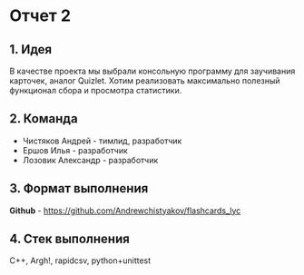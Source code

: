 # Отчет 2

## 1. Идея

В качестве проекта мы выбрали консольную программу для заучивания карточек, аналог Quizlet. Хотим реализовать максимально полезный функционал сбора и просмотра статистики.

## 2. Команда

- Чистяков Андрей - тимлид, разработчик
- Ершов Илья - разработчик
- Лозовик Александр - разработчик

## 3. Формат выполнения
**Github** - https://github.com/Andrewchistyakov/flashcards_lyc

## 4. Стек выполнения 

C++, Argh!, rapidcsv, python+unittest
